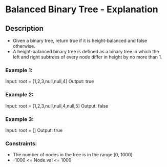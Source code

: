 # Balanced Binary Tree - Explanation

## Description

* Given a binary tree, return true if it is height-balanced and false 
  otherwise.
* A height-balanced binary tree is defined as a binary tree in which the 
  left and right subtrees of every node differ in height by no more than 1.

### Example 1:

Input: root = [1,2,3,null,null,4]
Output: true

### Example 2:

Input: root = [1,2,3,null,null,4,null,5]
Output: false

### Example 3:

Input: root = []
Output: true

### Constraints:

* The number of nodes in the tree is in the range [0, 1000].
* -1000 <= Node.val <= 1000

